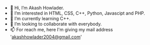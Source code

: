 - 👋 Hi, I’m Akash Howlader.
- 👀 I’m interested in HTML, CSS, C++, Python, Javascipt and PHP.
- 🌱 I’m currently learning C++.
- 💞️ I’m looking to collaborate with everybody.
- 📫 For reach me, here I'm giving my mail address 'akashhowlader2004@gmail.com'
